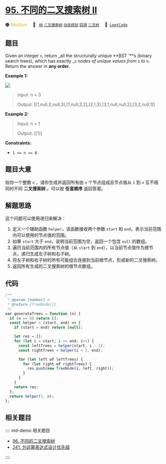 # [95. 不同的二叉搜索树 II](https://leetcode.com/problems/unique-binary-search-trees-ii)

🟠 <font color=#ffb800>Medium</font>&emsp; 🔖&ensp; [`树`](/leetcode/outline/tag/tree.md) [`二叉搜索树`](/leetcode/outline/tag/binary-search-tree.md) [`动态规划`](/leetcode/outline/tag/dynamic-programming.md) [`回溯`](/leetcode/outline/tag/backtracking.md) [`二叉树`](/leetcode/outline/tag/binary-tree.md)&emsp; 🔗&ensp;[`LeetCode`](https://leetcode.com/problems/unique-binary-search-trees-ii/)

## 题目

Given an integer `n`, return _all the structurally unique **BST '**s (binary
search trees), which has exactly _`n` _nodes of unique values from_ `1` _to_
`n`. Return the answer in **any order**.

**Example 1:**

![](https://assets.leetcode.com/uploads/2021/01/18/uniquebstn3.jpg)

> Input: n = 3
>
> Output: [[1,null,2,null,3],[1,null,3,2],[2,1,3],[3,1,null,null,2],[3,2,null,1]]

**Example 2:**

> Input: n = 1
>
> Output: [[1]]

**Constraints:**

- `1 <= n <= 8`

## 题目大意

给你一个整数 `n` ，请你生成并返回所有由 `n` 个节点组成且节点值从 `1` 到 `n` 互不相同的不同 **二叉搜索树** 。可以按 **任意顺序** 返回答案。

## 解题思路

这个问题可以使用递归来解决：

1. 定义一个辅助函数 `helper`，该函数接收两个参数 `start` 和 `end`，表示当前范围内可以使用的节点值的范围。
2. 如果 `start` 大于 `end`，说明当前范围为空，返回一个包含 `null` 的数组。
3. 遍历当前范围内的所有节点值（从 `start` 到 `end`），以当前节点值作为根节点，递归生成左子树和右子树。
4. 将左子树和右子树的所有可能组合连接到当前根节点，形成新的二叉搜索树。
5. 返回所有生成的二叉搜索树的根节点数组。

## 代码

```javascript
/**
 * @param {number} n
 * @return {TreeNode[]}
 */
var generateTrees = function (n) {
  if (n == 0) return [];
  const helper = (start, end) => {
    if (start > end) return [null];

    let res = [];
    for (let i = start; i <= end; i++) {
      const leftTrees = helper(start, i - 1);
      const rightTrees = helper(i + 1, end);

      for (let left of leftTrees) {
        for (let right of rightTrees) {
          res.push(new TreeNode(i, left, right));
        }
      }
    }
    return res;
  };
  return helper(1, n);
};
```

## 相关题目

:::: md-demo 相关题目
- [96. 不同的二叉搜索树](./0096.md)
- [241. 为运算表达式设计优先级](https://leetcode.com/problems/different-ways-to-add-parentheses)

::::
